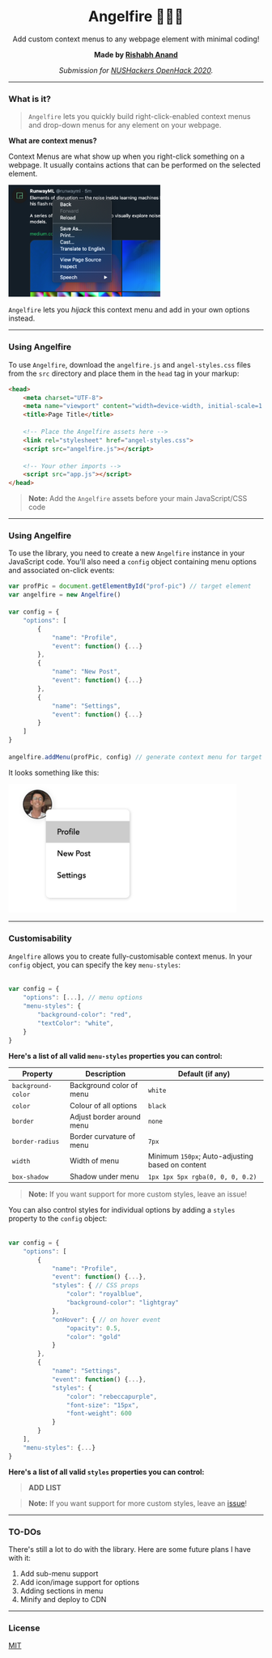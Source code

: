 <h1 align="center">Angelfire 👼🏻🔥</h1>
<p align="center">Add custom context menus to any webpage element with minimal coding!</p>
<p align="center"><strong>Made by <a target="blank_" href="http://rish-16.github.io/">Rishabh Anand</a></strong></p>
<p align="center"><i>Submission for <a target="blank_" href="https://openhack.nushackers.org/">NUSHackers OpenHack 2020</a>.</i></p>

---

### What is it?

> `Angelfire` lets you quickly build right-click-enabled context menus and drop-down menus for any element on your webpage. 

**What are context menus?**

Context Menus are what show up when you right-click something on a webpage. It usually contains actions that can be performed on the selected element.

<img src="assets/context-menu.png" alt="c-menu" width="300px">

`Angelfire` lets you *hijack* this context menu and add in your own options instead.

---

### Using Angelfire

To use `Angelfire`, download the `angelfire.js` and `angel-styles.css` files from the `src` directory and place them in the `head` tag in your markup:

```html
<head>
	<meta charset="UTF-8">
	<meta name="viewport" content="width=device-width, initial-scale=1.0">
	<title>Page Title</title>
	
	<!-- Place the Angelfire assets here -->
	<link rel="stylesheet" href="angel-styles.css">
	<script src="angelfire.js"></script>
	
	<!-- Your other imports -->
	<script src="app.js"></script>
</head>
```

> **Note:** Add the `Angelfire` assets before your main JavaScript/CSS code

---

### Using Angelfire

To use the library, you need to create a new `Angelfire` instance in your JavaScript code. You'll also need a `config` object containing menu options and associated on-click events:

```javascript
var profPic = document.getElementById("prof-pic") // target element 
var angelfire = new Angelfire()

var config = {
	"options": [
		{
			"name": "Profile",
			"event": function() {...}
		},
		{
			"name": "New Post",
			"event": function() {...}
		},
		{
			"name": "Settings",
			"event": function() {...}
		}
	]
}

angelfire.addMenu(profPic, config) // generate context menu for target element
```

It looks something like this:

<img src="assets/demo-pic.jpeg" width="450px" alt="demo-pic">

---

### Customisability

`Angelfire` allows you to create fully-customisable context menus. In your `config` object, you can specify the key `menu-styles`:

```javascript

var config = {
	"options": [...], // menu options
	"menu-styles": {
		"background-color": "red",
		"textColor": "white",
	}
}

```

**Here's a list of all valid `menu-styles` properties you can control:**

| Property            | Description               | Default (if any)                                  |
|---------------------|---------------------------|---------------------------------------------------|
| `background-color`  | Background color of menu  | `white`                                           |
| `color`             | Colour of all options     | `black`                                           |
| `border`            | Adjust border around menu | `none`                                            |
| `border-radius`     | Border curvature of menu  | `7px`                                             |
| `width`             | Width of menu             | Minimum `150px`; Auto-adjusting based on content  |
| `box-shadow`        | Shadow under menu         | `1px 1px 5px rgba(0, 0, 0, 0.2)`                  |

> **Note:** If you want support for more custom styles, leave an issue!

You can also control styles for individual options by adding a `styles` property to the `config` object:

```javascript

var config = {
	"options": [
		{
			"name": "Profile",
			"event": function() {...},
			"styles": { // CSS props
				"color": "royalblue",
				"background-color": "lightgray"
			},
			"onHover": { // on hover event
				"opacity": 0.5,
				"color": "gold"
			}
		},
		{
			"name": "Settings",
			"event": function() {...},
			"styles": { 
				"color": "rebeccapurple",
				"font-size": "15px",
				"font-weight": 600
			}
		}
	],
	"menu-styles": {...}
}

```

**Here's a list of all valid `styles` properties you can control:**

> **ADD LIST**

> **Note:** If you want support for more custom styles, leave an [issue](https://github.com/rish-16/Angelfire/issues)!

---

### TO-DOs

There's still a lot to do with the library. Here are some future plans I have with it:

1. Add sub-menu support
2. Add icon/image support for options
3. Adding sections in menu
4. Minify and deploy to CDN

---

### License

[MIT](https://github.com/rish-16/Angelfire/blob/master/LICENSE)